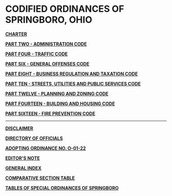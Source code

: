 CODIFIED ORDINANCES OF SPRINGBORO, OHIO
=======================================

[**CHARTER**](1289a412.html)

[**PART TWO - ADMINISTRATION CODE**](1505a412.html)

[**PART FOUR - TRAFFIC CODE**](1b19a412.html)

[**PART SIX - GENERAL OFFENSES CODE**](28a2a412.html)

[**PART EIGHT - BUSINESS REGULATION AND TAXATION CODE**](394aa412.html)

[**PART TEN - STREETS, UTILITIES AND PUBLIC SERVICES
CODE**](407fa412.html)

[**PART TWELVE - PLANNING AND ZONING CODE**](465ba412.html)

[**PART FOURTEEN - BUILDING AND HOUSING CODE**](561ca412.html)

[**PART SIXTEEN - FIRE PREVENTION CODE**](5a09a412.html)

* * * * *

[**DISCLAIMER**](1a412.html)

[**DIRECTORY OF OFFICIALS**](20a412.html)

[**ADOPTING ORDINANCE NO. O-01-22**](3aa412.html)

[**EDITOR'S NOTE**](8fa412.html)

[**GENERAL INDEX**](9da412.html)

[**COMPARATIVE SECTION TABLE**](d85a412.html)

[**TABLES OF SPECIAL ORDINANCES OF SPRINGBORO**](ed3a412.html)
